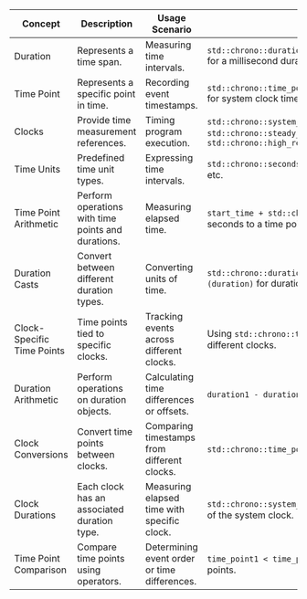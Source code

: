 | Concept             | Description                                  | Usage Scenario                                   | Example                                                                                         |
|---------------------|----------------------------------------------|--------------------------------------------------|-------------------------------------------------------------------------------------------------|
| Duration            | Represents a time span.                     | Measuring time intervals.                        | `std::chrono::duration<int, std::ratio<1, 1000>>` for a millisecond duration.               |
| Time Point          | Represents a specific point in time.        | Recording event timestamps.                     | `std::chrono::time_point<std::chrono::system_clock>` for system clock time points.          |
| Clocks              | Provide time measurement references.        | Timing program execution.                       | `std::chrono::system_clock`, `std::chrono::steady_clock`, `std::chrono::high_resolution_clock` |
| Time Units          | Predefined time unit types.                 | Expressing time intervals.                      | `std::chrono::seconds`, `std::chrono::milliseconds`, etc.                                    |
| Time Point Arithmetic | Perform operations with time points and durations. | Measuring elapsed time.                        | `start_time + std::chrono::seconds(5)` to add 5 seconds to a time point.                    |
| Duration Casts      | Convert between different duration types.  | Converting units of time.                       | `std::chrono::duration_cast<std::chrono::minutes>(duration)` for duration conversion.        |
| Clock-Specific Time Points | Time points tied to specific clocks.   | Tracking events across different clocks.         | Using `std::chrono::time_point` instances from different clocks.                              |
| Duration Arithmetic | Perform operations on duration objects.     | Calculating time differences or offsets.        | `duration1 - duration2` for adding two durations.                                            |
| Clock Conversions   | Convert time points between clocks.        | Comparing timestamps from different clocks.     | `std::chrono::time_point_cast` for clock conversion.                                         |
| Clock Durations     | Each clock has an associated duration type. | Measuring elapsed time with specific clock.     | `std::chrono::system_clock::duration` for tick period of the system clock.                    |
| Time Point Comparison | Compare time points using operators.       | Determining event order or time differences.    | `time_point1 < time_point2` to compare two time points.                                     |                       |

